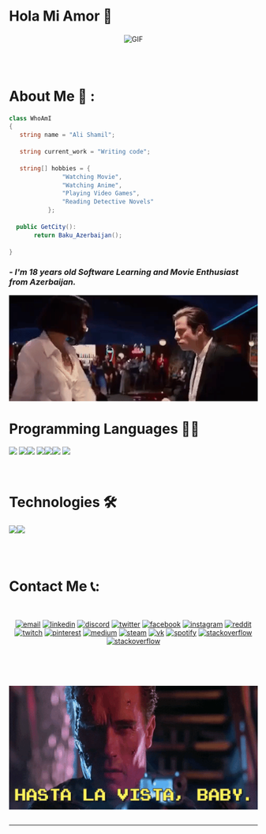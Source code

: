 # Hola Mi Amor 👋

<div align="center">
<img hight="300" width="800" alt="GIF" align="center" src="https://github.com/AliShamil/AliShamil/blob/main/images/patrick1.gif">
</div>

</br>
</br>
</br>


# About Me 💬 :


 ```c#
class WhoAmI
{
    string name = "Ali Shamil";

    string current_work = "Writing code";

    string[] hobbies = {
                "Watching Movie",
                "Watching Anime",
                "Playing Video Games",
                "Reading Detective Novels"
            };

   public GetCity():
		return Baku_Azerbaijan();
		
}
 ```

### ***- I'm 18 years old Software Learning and Movie Enthusiast from Azerbaijan.***

<img hight="400" width="700" alt="GIF" align="center" src="https://github.com/AliShamil/AliShamil/blob/main/images/pulp1.gif">
</br>


# Programming Languages 👨‍💻
<img src = 'https://github.com/MarikIshtar007/MarikIshtar007/blob/master/images/c-original.svg' width='40'/> <img src = 'https://github.com/MarikIshtar007/MarikIshtar007/blob/master/images/cpp.svg' width='40'/><img src=
"https://img.icons8.com/color/48/null/c-sharp-logo-2.png" width='40'/> <img src = 
'https://github.com/MarikIshtar007/MarikIshtar007/blob/master/images/python2.png' height='40'/><img src = 'https://github.com/MarikIshtar007/MarikIshtar007/blob/master/images/sql.svg' width='40'/><img src=
"https://img.icons8.com/color/48/null/microsoft-sql-server.png" width='40'/> <img src="https://img.icons8.com/color/48/null/html.png" width='40'/> 
</br>
</br>
</br>
 # Technologies 🛠
 <img src="https://img.icons8.com/color/48/null/visual-studio--v2.png"/><img src = 'https://github.com/MarikIshtar007/MarikIshtar007/blob/master/images/git.svg' width='40'/>

 </br>
 </br>




# Contact Me 📞:

<p>
 </br>

<p align="center">
  <a href="mailto:elisamilzade@gmail.com"><img src="https://img.icons8.com/color/96/000000/gmail.png" alt="email"/></a>
  <a href="https://www.linkedin.com/in/ali-shamilzade-554623205/"><img src="https://img.icons8.com/color/96/000000/linkedin.png" alt="linkedin"/></a>
  <a href="https://discord.gg/6dwS542c"><img src="https://img.icons8.com/color/96/000000/discord-logo.png" alt="discord"/></a>
  <a href="https://twitter.com/elisamilzade"><img src="https://img.icons8.com/color/96/000000/twitter-squared.png" alt="twitter"/></a>
  <a href="https://www.facebook.com/ali.shamilzade"><img src="https://img.icons8.com/color/96/000000/facebook.png" alt="facebook"/></a>
  <a href="https://www.instagram.com/eliwkashamilzade"><img src="https://img.icons8.com/color/96/000000/instagram-new.png" alt="instagram"/></a>
  <a href="https://www.reddit.com/user/AliShamil"><img src="https://img.icons8.com/color/96/000000/reddit.png" alt="reddit"/></a>
  <a href="https://www.twitch.tv/alishamil_2005"><img src="https://img.icons8.com/color/96/000000/twitch--v2.png" alt="twitch"/></a>
  <a href="https://www.pinterest.com/elisamilzade/"><img src="https://img.icons8.com/color/96/000000/pinterest--v1.png" alt="pinterest"/></a>
  <a href="https://medium.com/@elisamilzade"><img src="https://img.icons8.com/color/96/000000/medium-logo.png" alt="medium"/></a>
  <a href="https://steamcommunity.com/profiles/76561199214079675"><img src="https://img.icons8.com/fluent/96/000000/steam.png" alt="steam"/></a>
  <a href="https://vk.com/id682066337"><img src="https://img.icons8.com/nolan/96/vk-circled.png" alt="vk"/></a>
  <a href="https://open.spotify.com/user/ais4r4xhryx1lzo5d4diowde7"><img src="https://img.icons8.com/color/96/000000/spotify--v1.png" alt="spotify"/></a>
  <a href="https://stackoverflow.com/users/21030271/ali-shamilzade"><img src="https://img.icons8.com/color/96/000000/stackoverflow.png" alt="stackoverflow"/></a>
  <a href="https://letterboxd.com/AliShamil/"><img src="https://a.ltrbxd.com/logos/letterboxd-decal-dots-pos-rgb.svg" alt="stackoverflow" width='80'/></a>
	
</p>
 </p>
 


</br>
</br>

</br>
</br>



<div align="center">
<img height="250" width="900" alt="GIF" align="center" src="https://github.com/AliShamil/AliShamil/blob/main/images/HastaLaVista.gif">
</div>

</br>


*************
